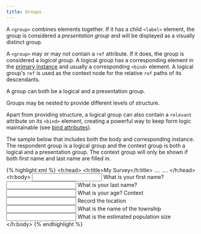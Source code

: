 ```yaml
---
title: Groups
---
```


A `<group>` combines elements together. If it has a child `<label>` element, the group is considered a _presentation group_ and will be displayed as a visually distinct group.

A `<group>` may or may not contain a `ref` attribute. If it does, the group is considered a _logical group_. A logical group has a corresponding element in the [primary instance](#instance) and usually a corresponding `<bind>` element. A logical group's `ref` is used as the context node for the relative `ref` paths of its descendants. 

A group can both be a logical and a presentation group. 

Groups may be nested to provide different levels of structure.

Apart from providing structure, a logical group can also contain a `relevant` attribute on its `<bind>` element, creating a powerful way to keep form logic maintainable (see [bind attributes](#bind-attributes)). 

The sample below that includes both the body and corresponding instance. The respondent group is a logical group and the context group is both a logical and a presentation group. The context group will only be shown if both first name and last name are filled in.

{% highlight xml %}
<h:head>
    <h:title>My Survey</h:title>
    <model>
        <instance>
            <data id="mysurvey">
                <respondent>
                    <firstname/>
                    <lastname/>
                    <age/>
                </respondent>
                <context>
                    <location/>
                    <township/>
                    <population/>
                </context>
                <meta>
                    <instanceID/>
                </meta>
            </data>
        </instance>
        ....
        <bind nodeset="/data/context" 
              relevant="string-length(../respondent/firstname) > 0 and 
               string-length(../respondent/lastname) > 0" />
        ....
    </model>
</h:head>
<h:body>
    <group ref="/data/respondent">
        <input ref="firstname">
          <label>What is your first name?</label>
        </input>
        <input ref="lastname">
          <label>What is your last name?</label>
        </input>
        <input ref="age">
          <label>What is your age?</label>
        </input>
    </group>
    <group ref="/data/context">
        <label>Context</label>
        <input ref="location">
          <label>Record the location</label>
        </input>
        <input ref="township">
          <label>What is the name of the township</label>
        </input>
        <input ref="population">
          <label>What is the estimated population size</label>
        </input>
    </group>
</h:body>
{% endhighlight %}
